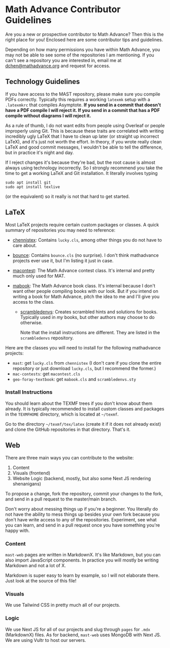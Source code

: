 # Math Advance Contributor Guidelines

Are you a new or prospective contributor to Math Advance? Then this is the right place for you! Enclosed here are some contributor tips and guidelines.

Depending on how many permissions you have within Math Advance, you may not be able to see some of the repositories I am mentioning. If you can't see a repository you are interested in, email me at [dchen@mathadvance.org](mailto:dchen@mathadvance.org) and request for access.

## Technology Guidelines

If you have access to the MAST repository, please make sure you compile PDFs correctly. Typically this requires a working `latexmk` setup with a `.latexmkrc` that compiles Asymptote. **If you send in a commit that doesn't have a PDF compile I will reject it. If you send in a commit that has a PDF compile without diagrams I will reject it.**

As a rule of thumb, I do not want edits from people using Overleaf or people improperly using Git. This is because these traits are correlated with writing incredibly ugly LaTeX that I have to clean up later (or straight up incorrect LaTeX), and it's just not worth the effort. In theory, if you wrote really clean LaTeX and good commit messages, I wouldn't be able to tell the difference, but in practice it's night and day.

If I reject changes it's because they're bad, but the root cause is almost always using technology incorrectly. So I strongly recommend you take the time to get a working LaTeX and Git installation. It literally involves typing
    
    sudo apt install git
    sudo apt install texlive

(or the equivalent) so it really is not that hard to get started.

## LaTeX

Most LaTeX projects require certain custom packages or classes. A quick summary of repositories you may need to reference:
    
- [chennistex](chennisden/chennistex):
    Contains `lucky.cls`, among other things you do not have to care about.

- [bounce](chennisden/bounce): Contains `bounce.cls` (no surprise). I don't think mathadvance projects ever use it, but I'm listing it just in case.

- [macontest](chennisden/macontest): The Math Advance contest class. It's internal and pretty much only used for MAT.

- [mabook](chennisden/mabook): The Math Advance book class. It's internal because I don't want other people compiling books with our look. But if you intend on writing a book for Math Advance, pitch the idea to me and I'll give you access to the class.
    - [scrambledenvs](chennisden/scrambledenvs): Creates scrambled hints and solutions for books. Typically used in *my* books, but other authors may choose to do otherwise.

        Note that the install instructions are different. They are listed in the `scrambledenvs` repository.

Here are the classes you will need to install for the following mathadvance projects:

- `mast`: get `lucky.cls` from `chennistex` (I don't care if you clone the entire repository or just download `lucky.cls`, but I recommend the former.)
- `mac-contests`: get `macontest.cls`
- `geo-foray-textbook`: get `mabook.cls` and `scrambledenvs.sty`

### Install Instructions

You should learn about the TEXMF trees if you don't know about them already. It is typically recommended to install custom classes and packages in the `TEXMFHOME` directory, which is located at `~/texmf`.

Go to the directory `~/texmf/tex/latex` (create it if it does not already exist) and clone the GitHub repositories in that directory. That's it.

## Web

There are three main ways you can contribute to the website:

1. Content
2. Visuals (frontend)
3. Website Logic (backend, mostly, but also some Next JS rendering shenanigans)

To propose a change, fork the repository, commit your changes to the fork, and send in a pull request to the master/main branch.

Don't worry about messing things up if you're a beginner. You literally do not have the ability to mess things up besides your own fork because you don't have write access to any of the repositories. Experiment, see what you can learn, and send in a pull request once you have something you're happy with.

### Content

`mast-web` pages are written in MarkdownX. It's like Markdown, but you can also import JavaScript components. In practice you will mostly be writing Markdown and not a lot of X.

Markdown is super easy to learn by example, so I will not elaborate there. Just look at the source of this file!

### Visuals

We use Tailwind CSS in pretty much all of our projects.

### Logic

We use Next JS for all of our projects and slug through `pages` for `.mdx` (MarkdownX) files. As for backend, `mast-web` uses MongoDB with Next JS. We are using Vultr to host our servers.
